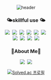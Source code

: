 <div align="center">

![header](https://capsule-render.vercel.app/api?type=waving&color=0:3498DB,100:154360&height=300&section=header&text=Welcome&animation=fadeIn&fontSize=90&fontAlignY=35&desc=🛸Vivaan's%20GitHub🛸&descAlignY=55)

<h3 align="center">🌤️skillful use 🌤️</h3>
<p align="center">
  <img src="https://img.shields.io/badge/Java-007396?style=flat&logo=Java&logoColor=white"/></a>&nbsp
  <img src="https://img.shields.io/badge/Spring-6DB33F?style=flat&logo=Spring&logoColor=white">&nbsp
  <img src="https://img.shields.io/badge/SpringBoot-6DB33F?style=flat&logo=SpringBoot&logoColor=white">&nbsp
  <img src="https://img.shields.io/badge/React-61DAFB?style=flat&logo=React&logoColor=white"/></a>&nbsp
  <img src="https://img.shields.io/badge/Python-white?style=flat&logo=Python&logoColor=#3776AB"/></a>&nbsp
  <img src="https://img.shields.io/badge/MySQL-4479A1?style=flat&logo=MySQL&logoColor=white"/></a>&nbsp
  <br>
  <img src="https://img.shields.io/badge/Discord-5865F2?style=flat&logo=Discord&logoColor=white"/></a>&nbsp
  <img src="https://img.shields.io/badge/Slack-4A154B?style=flat&logo=Slack&logoColor=white"/></a>&nbsp
  <img src="https://img.shields.io/badge/Git-blue?style=flat&logo=Git&logoColor=F05032"/></a>&nbsp
  <img src="https://img.shields.io/badge/GitHub-gray?style=flat&logo=GitHub&logoColor=black"/></a>
</p>
  
<h3 align="center">📸About Me📸</h3>
<a href="https://www.instagram.com/riccess__j/"><img src="https://img.shields.io/badge/Instagram-E4405F?style=flat&logo=Instagram&logoColor=white&link=https://www.instagram.com/riccess__j/"/></a>&nbsp
<a href="https://www.notion.so/IT-6bd05f14374d4741ab21637bc868fffb"><img src="https://img.shields.io/badge/Notion-000000?style=flat&logo=Notion&logoColor=white&link=https://www.notion.so/IT-6bd05f14374d4741ab21637bc868fffb"/></a>
<br>

[![Solved.ac
프로필](http://mazassumnida.wtf/api/generate_badge?boj=riccess1245)](https://solved.ac/riccess1245)

</div>

